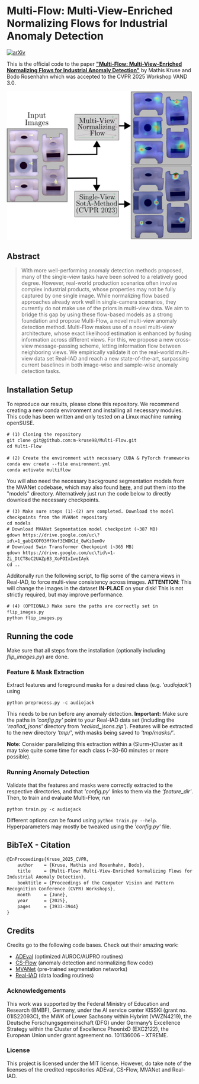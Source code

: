 # Multi-Flow: Multi-View-Enriched Normalizing Flows for Industrial Anomaly Detection
[![arXiv](https://img.shields.io/badge/arXiv-2504.03306-b31b1b.svg)](https://arxiv.org/abs/2504.03306)

This is the official code to the paper [**"Multi-Flow: Multi-View-Enriched Normalizing Flows for Industrial Anomaly Detection"**](https://arxiv.org/pdf/2504.03306) 
by Mathis Kruse and Bodo Rosenhahn which was accepted to the CVPR 2025 Workshop VAND 3.0.

![teaser figure](./assets/teaser.png)


## Abstract
>With more well-performing anomaly detection methods proposed, many of the single-view tasks have been solved to a relatively good degree. However, real-world production scenarios often involve complex industrial products, whose properties may not be fully captured by one single image. While normalizing flow based approaches already work well in single-camera scenarios, they currently do not make use of the priors in multi-view data. We aim to bridge this gap by using these flow-based models as a strong foundation and propose Multi-Flow, a novel multi-view anomaly detection method. Multi-Flow makes use of a novel multi-view architecture, whose exact likelihood estimation is enhanced by fusing information across different views. For this, we propose a new cross-view message-passing scheme, letting information flow between neighboring views. We empirically validate it on the real-world multi-view data set Real-IAD and reach a new state-of-the-art, surpassing current baselines in both image-wise and sample-wise anomaly detection tasks.



## Installation Setup
To reproduce our results, please clone this repository. We recommend creating a new conda environment and installing all necessary modules. This code has been written and only tested on a Linux machine running openSUSE.
```shell
# (1) Cloning the repository
git clone git@github.com:m-kruse98/Multi-Flow.git
cd Multi-Flow

# (2) Create the environment with necessary CUDA & PyTorch frameworks
conda env create --file environment.yml 
conda activate multiflow
```

You will also need the necessary background segmentation models from the MVANet codebase, which may also found [here](https://github.com/qianyu-dlut/MVANet), and put them into the "models" directory. Alternatively just run the code below to directly download the necessary checkpoints.
```shell
# (3) Make sure steps (1)-(2) are completed. Download the model checkpoints from the MVANet repository
cd models
# Download MVANet Segmentation model checkpoint (~387 MB)
gdown https://drive.google.com/uc\?id\=1_gabQXOF03MfXnf3EWDK1d_8wKiOemOv
# Download Swin Transformer Checkpoint (~365 MB)
gdown https://drive.google.com/uc\?id\=1-Zi_DtCT8oC2UAZpB3_XoFOIxIweIAyk
cd ..
```

Additonally run the following script, to flip some of the camera views in Real-IAD, to force multi-view consistency across images. **ATTENTION**: This will change the images in the dataset **IN-PLACE** on your disk! This is not strictly required, but may improve performance.
```shell
# (4) (OPTIONAL) Make sure the paths are correctly set in flip_images.py
python flip_images.py
```


## Running the code

Make sure that all steps from the installation (optionally including *flip_images.py*) are done.

### Feature & Mask Extraction
Extract features and foreground masks for a desired class (e.g. *'audiojack'*) using
```shell
python preprocess.py -c audiojack
```

This needs to be run before any anomaly detection. **Important:** Make sure the paths in *'config.py'* point to your Real-IAD data set (including the *'realiad_jsons'* directory from *'realiad_jsons.zip'*). Features will be extracted to the new directory *'tmp/'*, with masks being saved to *'tmp/masks/'*.


**Note:** Consider parallelizing this extraction within a (Slurm-)Cluster as it may take quite some time for each class (~30-60 minutes or more possible).

### Running Anomaly Detection

Validate that the features and masks were correctly extracted to the respective directories, and that *'config.py'* links to them via the *'feature_dir'*. Then, to train and evaluate Multi-Flow, run

```shell
python train.py -c audiojack
```
Different options can be found using ```python train.py --help```. Hyperparameters may mostly be tweaked using the *'config.py'* file.



<section class="section" id="BibTeX">
  <div class="container is-max-desktop content">
    <h2 class="title">BibTeX  - Citation</h2>
    <pre><code>@InProceedings{Kruse_2025_CVPR,
    author    = {Kruse, Mathis and Rosenhahn, Bodo},
    title     = {Multi-Flow: Multi-View-Enriched Normalizing Flows for Industrial Anomaly Detection},
    booktitle = {Proceedings of the Computer Vision and Pattern Recognition Conference (CVPR) Workshops},
    month     = {June},
    year      = {2025},
    pages     = {3933-3944}
}</code></pre>
  </div>
</section>
    

## Credits

Credits go to the following code bases. Check out their amazing work:
- [ADEval](https://github.com/winggan/adeval) (optimized AUROC/AUPRO routines)
- [CS-Flow](https://github.com/marco-rudolph/cs-flow) (anomaly detection and normalizing flow code)
- [MVANet](https://github.com/qianyu-dlut/MVANet) (pre-trained segmentation networks)
- [Real-IAD](https://github.com/Tencent/AnomalyDetection_Real-IAD) (data loading routines)


### Acknowledgements

This work was supported by the Federal Ministry of Education and Research (BMBF), Germany, under the AI service center KISSKI (grant no. 01IS22093C), the MWK of Lower Sachsony within Hybrint (VWZN4219), the Deutsche Forschungsgemeinschaft (DFG) under Germany’s Excellence Strategy within the Cluster of Excellence PhoenixD (EXC2122), the European Union  under grant agreement no. 101136006 – XTREME.

### License

This project is licensed under the MIT license. However, do take note of the licenses of the credited repositories ADEval, CS-Flow, MVANet and Real-IAD.
